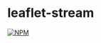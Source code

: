 # leaflet-stream
[![NPM](https://nodei.co/npm/leaflet-stream.png)](https://nodei.co/npm/leaflet-stream/)
